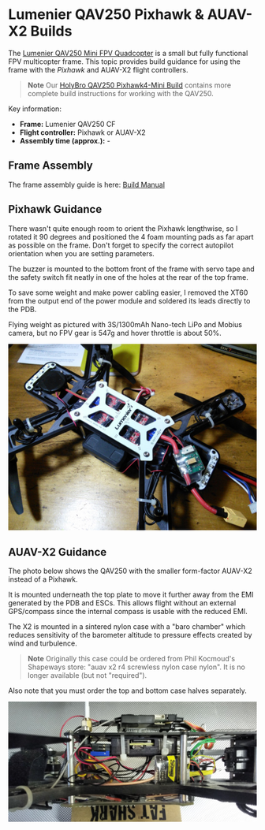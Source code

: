 # Lumenier QAV250 Pixhawk & AUAV-X2 Builds

The [Lumenier QAV250 Mini FPV Quadcopter](https://www.lumenier.com/products/legacy/qav250) is a small but fully functional FPV multicopter frame. This topic provides build guidance for using the frame with the *Pixhawk* and AUAV-X2 flight controllers.

> **Note** Our [HolyBro QAV250 Pixhawk4-Mini Build](holybro_qav250_pixhawk4_mini.md) contains more complete build instructions for working with the QAV250.

Key information:

- **Frame:** Lumenier QAV250 CF
- **Flight controller:** Pixhawk or AUAV-X2
- **Assembly time (approx.):** -

## Frame Assembly

The frame assembly guide is here: [Build Manual](https://www.lumenier.com/products/legacy/build-manual) <!-- QAV250 G10 Build Manual -->

## Pixhawk Guidance

There wasn't quite enough room to orient the Pixhawk lengthwise, so I rotated it 90 degrees and positioned the 4 foam mounting pads as far apart as possible on the frame. Don't forget to specify the correct autopilot orientation when you are setting parameters.

The buzzer is mounted to the bottom front of the frame with servo tape and the safety switch fit neatly in one of the holes at the rear of the top frame.

To save some weight and make power cabling easier, I removed the XT60 from the output end of the power module and soldered its leads directly to the PDB.

Flying weight as pictured with 3S/1300mAh Nano-tech LiPo and Mobius camera, but no FPV gear is 547g and hover throttle is about 50%.

![QAV250 Pixhawk Build showing power module](../../assets/airframes/multicopter/lumenier_qav250_auav_x2/qav250_pixhawk_power_module.jpg)

## AUAV-X2 Guidance

The photo below shows the QAV250 with the smaller form-factor AUAV-X2 instead of a Pixhawk.

It is mounted underneath the top plate to move it further away from the EMI generated by the PDB and ESCs. This allows flight without an external GPS/compass since the internal compass is usable with the reduced EMI.

The X2 is mounted in a sintered nylon case with a "baro chamber" which reduces sensitivity of the barometer altitude to pressure effects created by wind and turbulence.

> **Note** Originally this case could be ordered from Phil Kocmoud's Shapeways store: "auav x2 r4 screwless nylon case nylon". It is no longer available (but not "required").

Also note that you must order the top and bottom case halves separately.

![QAV250 with AUV-X2](../../assets/airframes/multicopter/lumenier_qav250_auav_x2/qav250_auv_x2.png)